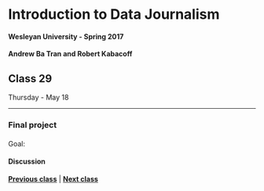 # Introduction to Data Journalism
  
#### Wesleyan University - Spring 2017
  
**Andrew Ba Tran and Robert Kabacoff**
  
## Class 29
Thursday - May 18
                             
----
                             
### Final project
                             
#### 
                             
Goal: 
                             
#### Discussion

                   
**[Previous class](class30.md)** | **[Next class](class32.md)**
